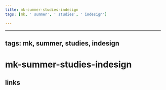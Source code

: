 ```yaml
---
title: mk-summer-studies-indesign
tags: [mk, ' summer', ' studies', ' indesign']

---
```


---
tags: mk, summer, studies, indesign
---

# mk-summer-studies-indesign

## links
